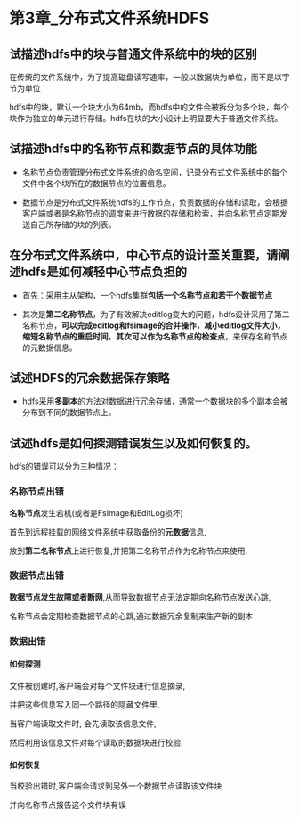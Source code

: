 # 第3章_分布式文件系统HDFS

## 试描述hdfs中的块与普通文件系统中的块的区别

在传统的文件系统中，为了提高磁盘读写速率，一般以数据块为单位，而不是以字节为单位

hdfs中的块，默认一个块大小为64mb，而hdfs中的文件会被拆分为多个块，每个块作为独立的单元进行存储。hdfs在块的大小设计上明显要大于普通文件系统。

## 试描述hdfs中的名称节点和数据节点的具体功能

* 名称节点负责管理分布式文件系统的命名空间，记录分布式文件系统中的每个文件中各个块所在的数据节点的位置信息。

* 数据节点是分布式文件系统hdfs的工作节点，负责数据的存储和读取，会根据客户端或者是名称节点的调度来进行数据的存储和检索，并向名称节点定期发送自己所存储的块的列表。

## 在分布式文件系统中，中心节点的设计至关重要，请阐述hdfs是如何减轻中心节点负担的

* 首先：采用主从架构，一个hdfs集群**包括一个名称节点和若干个数据节点**

* 其次是**第二名称节点**，为了有效解决editlog变大的问题，hdfs设计采用了第二名称节点，**可以完成editlog和fsimage的合并操作，减小editlog文件大小，缩短名称节点的重启时间**，**其次可以作为名称节点的检查点**，来保存名称节点的元数据信息。

## 试述HDFS的冗余数据保存策略

* hdfs采用**多副本**的方法对数据进行冗余存储，通常一个数据块的多个副本会被分布到不同的数据节点上。

## 试述hdfs是如何探测错误发生以及如何恢复的。

hdfs的错误可以分为三种情况：

### 名称节点出错

**名称节点**发生宕机(或者是FsImage和EditLog损坏)

首先到远程挂载的网络文件系统中获取备份的**元数据**信息,

放到**第二名称节点**上进行恢复,并把第二名称节点作为名称节点来使用.

### 数据节点出错

**数据节点发生故障或者断网**,从而导致数据节点无法定期向名称节点发送心跳,

名称节点会定期检查数据节点的心跳,通过数据冗余复制来生产新的副本

### 数据出错

#### 如何探测

文件被创建时,客户端会对每个文件块进行信息摘录,

并把这些信息写入同一个路径的隐藏文件里.

当客户端读取文件时, 会先读取该信息文件,

然后利用该信息文件对每个读取的数据块进行校验.

#### 如何恢复

当校验出错时,客户端会请求到另外一个数据节点读取该文件块

并向名称节点报告这个文件块有误


